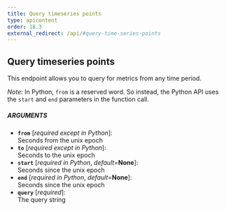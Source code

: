 ```yaml
---
title: Query timeseries points
type: apicontent
order: 18.3
external_redirect: /api/#query-time-series-points
---
```


## Query timeseries points
This endpoint allows you to query for metrics from any time period.

*Note:* In Python, `from` is a reserved word. So instead, the Python API uses the `start` and `end` parameters in the function call.

##### ARGUMENTS
* **`from`** [*required except in Python*]:  
    Seconds from the unix epoch 
* **`to`** [*required except in Python*]:  
    Seconds to the unix epoch 
* **`start`** [*required in Python*, *default*=**None**]:  
    Seconds since the unix epoch 
* **`end`** [*required in Python*, *default*=**None**]:  
    Seconds since the unix epoch 
* **`query`** [*required*]:  
    The query string

